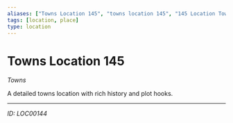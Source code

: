 ```yaml
---
aliases: ["Towns Location 145", "towns location 145", "145 Location Towns"]
tags: [location, place]
type: location
---
```


# Towns Location 145

*Towns*

A detailed towns location with rich history and plot hooks.

---
*ID: LOC00144*